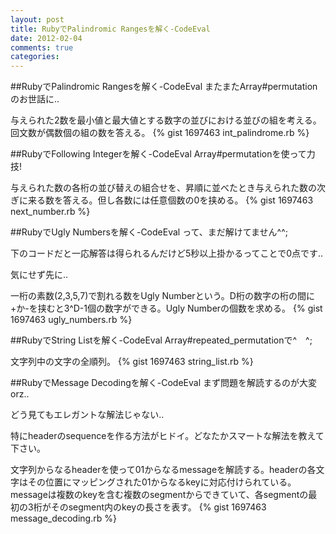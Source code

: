 ```yaml
---
layout: post
title: RubyでPalindromic Rangesを解く-CodeEval
date: 2012-02-04
comments: true
categories:
---
```


##RubyでPalindromic Rangesを解く-CodeEval
またまたArray#permutationのお世話に..

与えられた2数を最小値と最大値とする数字の並びにおける並びの組を考える。回文数が偶数個の組の数を答える。
{% gist 1697463 int_palindrome.rb %}


##RubyでFollowing Integerを解く-CodeEval
Array#permutationを使って力技!

与えられた数の各桁の並び替えの組合せを、昇順に並べたとき与えられた数の次ぎに来る数を答える。但し各数には任意個数の0を挟める。
{% gist 1697463 next_number.rb %}


##RubyでUgly Numbersを解く-CodeEval
って、まだ解けてません\^\^;

下のコードだと一応解答は得られるんだけど5秒以上掛かるってことで0点です..

気にせず先に..

一桁の素数(2,3,5,7)で割れる数をUgly Numberという。D桁の数字の桁の間に+か-を挟むと3^D-1個の数字ができる。Ugly Numberの個数を求める。
{% gist 1697463 ugly_numbers.rb %}


##RubyでString Listを解く-CodeEval
Array#repeated_permutationで^　^;

文字列中の文字の全順列。
{% gist 1697463 string_list.rb %}

##RubyでMessage Decodingを解く-CodeEval
まず問題を解読するのが大変orz..

どう見てもエレガントな解法じゃない..

特にheaderのsequenceを作る方法がヒドイ。どなたかスマートな解法を教えて下さい。

文字列からなるheaderを使って01からなるmessageを解読する。headerの各文字はその位置にマッピングされた01からなるkeyに対応付けられている。messageは複数のkeyを含む複数のsegmentからできていて、各segmentの最初の3桁がそのsegment内のkeyの長さを表す。
{% gist 1697463 message_decoding.rb %}

